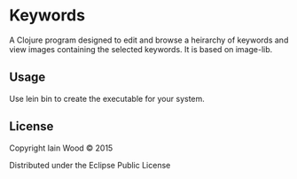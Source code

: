 # Keywords

A Clojure program designed to edit and browse a heirarchy of keywords and view images containing the selected keywords. It is based on image-lib.

## Usage

Use lein bin to create the executable for your system.

## License

Copyright Iain Wood © 2015

Distributed under the Eclipse Public License
